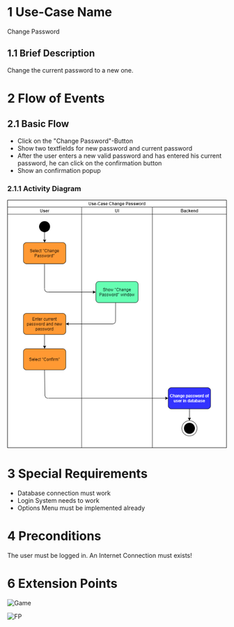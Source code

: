 # 1 Use-Case Name
Change Password

## 1.1 Brief Description
Change the current password to a new one.

# 2 Flow of Events
## 2.1 Basic Flow
- Click on the "Change Password"-Button
- Show two textfields for new password  and current password
- After the user enters a new valid password and has entered his current password, he can click on the confirmation button
- Show an confirmation popup

### 2.1.1 Activity Diagram
![Change Password](../images/UC_ChangePassword.png)

# 3 Special Requirements
- Database connection must work
- Login System needs to work
- Options Menu must be implemented already

# 4 Preconditions
The user must be logged in. An Internet Connection must exists!
 
# 6 Extension Points
![Game](../images/functionpoints/p.png)

![FP](../images/functionpoints/p.PNG)

